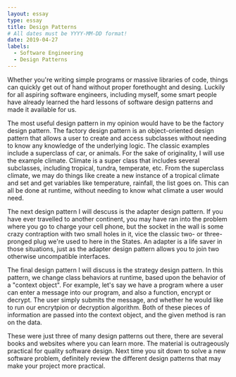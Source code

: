 ```yaml
---
layout: essay
type: essay
title: Design Patterns
# All dates must be YYYY-MM-DD format!
date: 2019-04-27
labels:
  - Software Engineering
  - Design Patterns
---
```


Whether you're writing simple programs or massive libraries of code, things can quickly get out of hand without proper forethought and desing. Luckily for all aspiring software engineers, including myself, some smart people have already learned the hard lessons of software design patterns and made it available for us.

The most useful design pattern in my opinion would have to be the factory design pattern. The factory design pattern is an object-oriented design pattern that allows a user to create and access subclasses without needing to know any knowledge of the underlying logic. The classic examples include a superclass of car, or animals. For the sake of originality, I will use the example climate. Climate is a super class that includes several subclasses, including tropical, tundra, temperate, etc. From the superclass climate, we may do things like create a new instance of a tropical climate and set and get variables like temperature, rainfall, the list goes on. This can all be done at runtime, without needing to know what climate a user would need.

The next design pattern I will descuss is the adapter design pattern. If you have ever travelled to another continent, you may have ran into the problem where you go to charge your cell phone, but the socket in the wall is some crazy contraption with two small holes in it, vice the classic two- or three-pronged plug we're used to here in the States. An adapter is a life saver in those situations, just as the adapter design pattern allows you to join two otherwise uncompatible interfaces.

The final design pattern I will discuss is the strategy design pattern. In this pattern, we change class behaviors at runtime, based upon the behavior of a "context object". For example, let's say we have a program where a user can enter a message into our program, and also a function, encrypt or decrypt. The user simply submits the message, and whether he would like to run our encrytpion or decryption algorithm. Both of these pieces of information are passed into the context object, and the given method is ran on the data.

These were just three of many design patterns out there, there are several books and websites where you can learn more. The material is outrageously practical for quality software design. Next time you sit down to solve a new software problem, definitely review the different design patterns that may make your project more practical.
